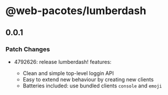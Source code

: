 # @web-pacotes/lumberdash

## 0.0.1

### Patch Changes

- 4792626: release lumberdash!
  features:

  - Clean and simple top-level loggin API
  - Easy to extend new behaviour by creating new clients
  - Batteries included: use bundled clients `console` and `emoji`
